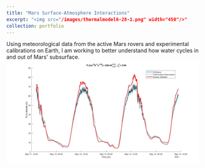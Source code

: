 ```yaml
---
title: "Mars Surface-Atmosphere Interactions"
excerpt: "<img src="/images/thermalmodel6-28-1.png" width="450"/>"
collection: portfolio
---
```


Using meteorological data from the active Mars rovers and experimental calibrations on Earth, I am working to better understand how water cycles in and out of Mars' subsurface.<br/><img src='/images/thermalmodel6-28-1.png'>
